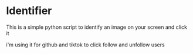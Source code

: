 # Identifier 

This is a simple python script to identify an image on your screen and click it 

i'm using it for github and tiktok to click follow and unfollow users 
